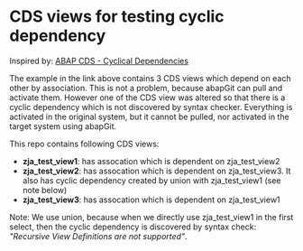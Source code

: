 # CDS views for testing cyclic dependency

Inspired by: [ABAP CDS - Cyclical Dependencies](https://help.sap.com/doc/abapdocu_latest_index_htm/latest/en-US/index.htm?file=abencds_cycle_problems.htm)

The example in the link above contains 3 CDS views which depend on each other by association. This is not a problem, because abapGit can pull and activate them. However one of the CDS view was altered so that there is a cyclic dependency which is not discovered by syntax checker. Everything is activated in the original system, but it cannot be pulled, nor activated in the target system using abapGit. 

This repo contains following CDS views:
 - **zja_test_view1**: has assocation which is dependent on zja_test_view2
 - **zja_test_view2**: has assocation which is dependent on zja_test_view3. It also has cyclic dependency created by union with zja_test_view1 (see note below)
 - **zja_test_view3**: has assocation which is dependent on zja_test_view1

Note: We use union, because when we directly use zja_test_view1 in the first select, then the cyclic dependency is discovered by syntax check: *"Recursive View Definitions are not supported"*.
